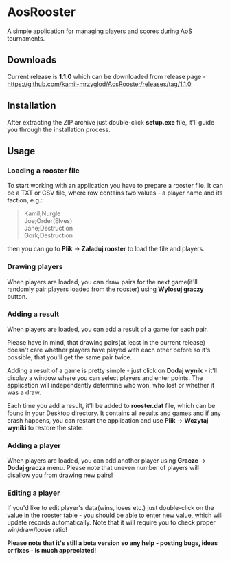 # AosRooster
A simple application for managing players and scores during AoS tournaments.

## Downloads
Current release is **1.1.0** which can be downloaded from release page - https://github.com/kamil-mrzyglod/AosRooster/releases/tag/1.1.0

## Installation
After extracting the ZIP archive just double-click **setup.exe** file, it'll guide you through the installation process.

## Usage

### Loading a rooster file
To start working with an application you have to prepare a rooster file. It can be a TXT or CSV file, where row contains two values - a player name and its faction, e.g.:

> Kamil;Nurgle  
> Joe;Order(Elves)  
> Jane;Destruction  
> Gork;Destruction

then you can go to **Plik** -> **Załaduj rooster** to load the file and players.

### Drawing players
When players are loaded, you can draw pairs for the next game(it'll randomly pair players loaded from the rooster) using **Wylosuj graczy** button.

### Adding a result
When players are loaded, you can add a result of a game for each pair.

Please have in mind, that drawing pairs(at least in the current release) doesn't care whether players have played with each other before so it's possible, that you'll get the same pair twice.

Adding a result of a game is pretty simple - just click on **Dodaj wynik** - it'll display a window where you can select players and enter points. The application will independently determine who won, who lost or whether it was a draw. 

Each time you add a result, it'll be added to **rooster.dat** file, which can be found in your Desktop directory. It contains all results and games and if any crash happens, you can restart the application and use **Plik** -> **Wczytaj wyniki** to restore the state.

### Adding a player
When players are loaded, you can add another player using **Gracze** -> **Dodaj gracza** menu. Please note that uneven number of players will disallow you from drawing new pairs!

### Editing a player
If you'd like to edit player's data(wins, loses etc.) just double-click on the value in the rooster table - you should be able to enter new value, which will update records automatically. Note that it will require you to check proper win/draw/loose ratio!

**Please note that it's still a beta version so any help - posting bugs, ideas or fixes - is much appreciated!**
